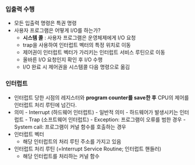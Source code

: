 ### 입출력 수행

- 모든 입출력 명령은 특권 명령
- 사용자 프로그램은 어떻게 I/O를 하는가?
  - **시스템 콜** : 사용자 프로그램은 운영체제에게 I/O 요청
  - trap을 사용하여 인터럽트 벡터의 특정 위치로 이동
  - 제어권이 인터럽트 벡터가 가리키는 인터럽트 서비스 루틴으로 이동
  - 올바른 I/O 요청인지 확인 후 I/O 수행
  - I/O 완료 시 제어권을 시스템콜 다음 명령으로 옮김

### 인터럽트

- 인터럽트 당한 시점의 레지스터와 **program counter를 save한 후** CPU의 제어를 인터럽트 처리 루틴에 넘긴다.
- 의미 - Interrupt (하드웨어 인터럽트) - 일반적 의미 - 하드웨어가 발생시키는 인터럽트 - Trap (소프트웨어 인터럽트) - Exception: 프로그램이 오류를 범한 경우 - System call: 프로그램이 커널 함수를 호출하는 경우
  <br/>
- 인터럽트 벡터
  - 해당 인터럽트의 처리 루틴 주소를 가지고 있음
- 인터럽트 처리 루틴 (=Interrupt Service Routine; 인터럽트 핸들러)
  - 해당 인터럽트를 처리하는 커널 함수
